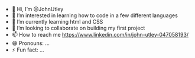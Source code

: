 - 👋 Hi, I’m @JohnUtley
- 👀 I’m interested in learning how to code in a few different languages
- 🌱 I’m currently learning html and CSS
- 💞️ I’m looking to collaborate on building my first project
- 📫 How to reach me https://www.linkedin.com/in/john-utley-047058193/
- 😄 Pronouns: ...
- ⚡ Fun fact: ...

<!---
JohnUtley/JohnUtley is a ✨ special ✨ repository because its `README.md` (this file) appears on your GitHub profile.
You can click the Preview link to take a look at your changes.
--->
